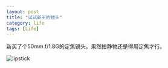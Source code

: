 ```yaml
---
layout: post
title: "试试新买的镜头"
category: life
tags: [Life]
---
```


新买了个50mm f/1.8G的定焦镜头。果然拍静物还是得用定焦才行。

![lipstick][1]

  [1]: https://farm4.staticflickr.com/3918/14487574662_f196a83fb9_b.jpg

